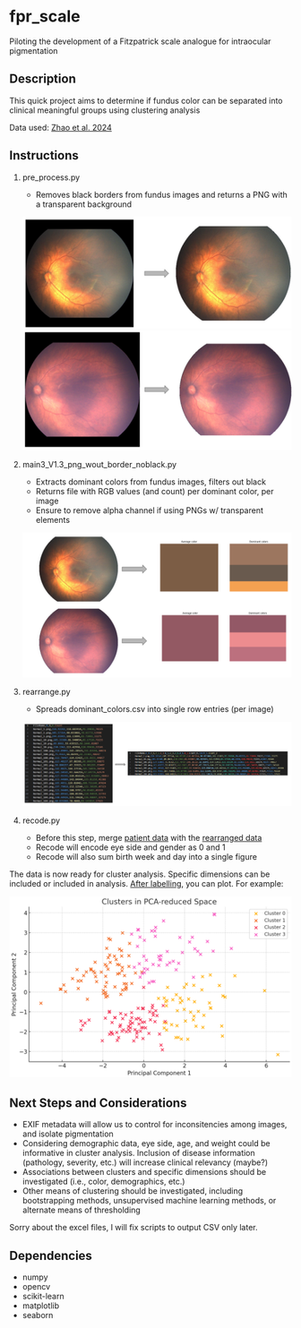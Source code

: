 # fpr_scale
 Piloting the development of a Fitzpatrick scale analogue for intraocular pigmentation

## Description
This quick project aims to determine if fundus color can be separated into clinical meaningful groups using clustering analysis

Data used: [Zhao et al. 2024](https://www.nature.com/articles/s41597-024-03362-5)

## Instructions
 1) pre_process.py
    - Removes black borders from fundus images and returns a PNG with a transparent background

    ![example 1](bin/img_1.png)
    ![example 2](bin/img_2.png)

 2) main3_V1.3_png_wout_border_noblack.py
    - Extracts dominant colors from fundus images, filters out black
    - Returns file with RGB values (and count) per dominant color, per image
    - Ensure to remove alpha channel if using PNGs w/ transparent elements

    ![example 3](bin/fig_3.png)

 3) rearrange.py
    - Spreads dominant_colors.csv into single row entries (per image)

    ![example 5](bin/fig_5.png)

 4) recode.py
    - Before this step, merge [patient data](results/merged_zip_information.xlsx) with the [rearranged data](results/post_processed/Normal/rearranged_rgb_values.csv)
    - Recode will encode eye side and gender as 0 and 1
    - Recode will also sum birth week and day into a single figure
 
 The data is now ready for cluster analysis. Specific dimensions can be included or included in analysis. [After labelling](results/clustered_output.xlsx), you can plot. For example:

 ![example 4](bin/fig_4.png)

## Next Steps and Considerations
- EXIF metadata will allow us to control for inconsitencies among images, and isolate pigmentation
- Considering demographic data, eye side, age, and weight could be informative in cluster analysis. Inclusion of disease information (pathology, severity, etc.) will increase clinical relevancy (maybe?)
- Associations between clusters and specific dimensions should be investigated (i.e., color, demographics, etc.)
- Other means of clustering should be investigated, including bootstrapping methods, unsupervised machine learning methods, or alternate means of thresholding

Sorry about the excel files, I will fix scripts to output CSV only later. 

## Dependencies
 - numpy
 - opencv
 - scikit-learn
 - matplotlib
 - seaborn
